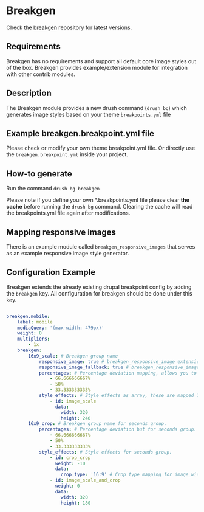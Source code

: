 # Breakgen

Check the [breakgen](https://github.com/tamtamnl/Drupal-Breakgen) repository for latest versions.

## Requirements
Breakgen has no requirements and support all default core image styles out of the box. Breakgen provides
example/extension module for integration with other contrib modules.

## Description
The Breakgen module provides a new drush command (`drush bg`) which generates image styles based on your theme `breakpoints.yml` file

## Example breakgen.breakpoint.yml file
Please check or modify your own theme breakpoint.yml file. Or directly use the `breakgen.breakpoint.yml` inside your project. 

## How-to generate
Run the command `drush bg breakgen`   

Please note if you define your own *.breakpoints.yml file please clear **the cache** before running the `drush bg` command.
Clearing the cache will read the breakpoints.yml file again after modifications.

## Mapping responsive images
There is an example module called `breakgen_responsive_images` that serves as an example responsive image style generator.

## Configuration Example
Breakgen extends the already existing drupal breakpoint config by adding the `breakgen` key.
All configuration for breakgen should be done under this key.

``` yml

breakgen.mobile:
    label: mobile
    mediaQuery: '(max-width: 479px)'
    weight: 0
    multipliers:
        - 1x
    breakgen:
        16x9_scale: # Breakgen group name
            responsive_image: true # breakgen_responsive_image extension mapping.
            responsive_image_fallback: true # breakgen_responsive_image extension mapping.
            percentages: # Percentage deviation mapping, allows you to resize the original.
                - 66.666666667%
                - 50%
                - 33.333333333%
            style_effects: # Style effects as array, these are mapped 1:1 from a style effect configuration.
                - id: image_scale
                  data:
                    width: 320
                    height: 240
        16x9_crop: # Breakgen group name for seconds group.
            percentages: # Percentage deviation but for seconds group.
                - 66.666666667%
                - 50%
                - 33.333333333%
            style_effects: # Style effects for seconds group.
                - id: crop_crop
                  weight: -10
                  data:
                    crop_type: '16:9' # Crop type mapping for image_widget_crop
                - id: image_scale_and_crop
                  weight: 0
                  data:
                    width: 320
                    height: 180

```
